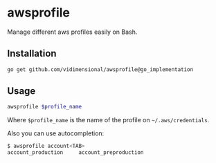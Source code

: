 # awsprofile

Manage different aws profiles easily on Bash.

## Installation

```bash
go get github.com/vidimensional/awsprofile@go_implementation
```

## Usage

```bash
awsprofile $profile_name
```

Where `$profile_name` is the name of the profile on `~/.aws/credentials`.

Also you can use autocompletion:

```bash
$ awsprofile account<TAB>
account_production     account_preproduction
```
